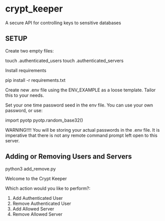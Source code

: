 # crypt_keeper
A secure API for controlling keys to sensitive databases

## SETUP
Create two empty files:

touch .authenticated_users
touch .authenticated_servers

Install requirements

pip install -r requirements.txt

Create new .env file using the ENV_EXAMPLE as a loose template.  Tailor this to your needs.

Set your one time password seed in the env file.  You can use your own password, or use:

import pyotp
pyotp.random_base32()

WARNING!!!! You will be storing your actual passwords in the .env file.  It is imperative that there is not any remote command prompt left open to this server.

## Adding or Removing Users and Servers

python3 add_remove.py

Welcome to the Crypt Keeper

Which action would you like to perform?:

1) Add Authenticated User
2) Remove Authenticated User
3) Add Allowed Server
4) Remove Allowed Server



